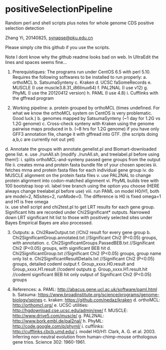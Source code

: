 positiveSelectionPipeline
=========================

Random perl and shell scripts plus notes for whole genome CDS positive selection detection

Zhang Yi, 20140825, synapse@pku.edu.cn

Please simply cite this github if you use the scripts. 

Note I dont know why the github readme looks bad on web. In UltraEdit the lines and spaces seems fine...

1. Prerequistiques:
  The programs run under CentOS 6.5 with perl 5.10. Requires the following softwares to be installed to run properly:
  a. orthoMCL
  b. SatsumaSynteny
  c. Kraken
  d. UCSC faSomeRecords
  e. MUSCLE (I use muscle3.8.31_i86linux64)
  f. PAL2NAL (I use v12)
  g. PhyML (I use the 20120412 version)
  h. PAML (I use 4.8)
  i. Cufflinks with the gffread program


2. Working pipeline:
  a. protein grouped by orthoMCL (times undefined. For what we know the orthoMCL system on CentOS is very problematic. Good luck.)
  b. genomes mapped by SatsumaSynteny (~1 day for 1.2G vs 1.2G genome)
  c. Cross-check synteny with Kraken using the genome pairwise maps produced in b. (~8 hrs for 1.2G genome)
      if you have only GFF3 annotation file, change it with gffread into GTF. 
  (the scripts doing a,b,c are currently not out yet)

  d. Annotate the groups with annotate.genelist.pl and Biomart-downloaded gene list. 
  e. use ./runAll.sh [modify ./runAll.sh, and treelabel.pl before using them!]:
    i.    splits orthoMCL-and-synteny passed gene groups from the output file
    ii.   creates mrna and protein fasta bundle file of your chosen species
    iii.  fetches mrna and protein fasta files for each individual gene group 
    iv.   do MUSCLE alignment on the protein fasta files
    v.    use PAL2NAL to change protein alignment into codon-matched alignment
    vi.   PhyML builds tree with 100 bootstrap loop
    vii.  label tree branch using the option you choose (HERE always change treelabel.pl before use)
    viii. run PAML on model H0/H1, both are model=2, NSsites=2, runMode=0. The difference is H0 is fixed omega=1 and H1 is free omega  
    ix.   use shell script and chi2test.pl to get LRT results for each gene group. Significant hits are recorded under Chi2Significant* outputs. Narrowed down LRT significant hit list to those with positively selected sites under Bayes Empirical Bayes are also processed. 
    
3. Outputs:
  a. Chi2RawOutput.txt  //Chi2 result for every gene group
  b. Chi2SignificantGroup.annotated.txt  //Significant Chi2 (P<0.05) groups, with annotation. 
  c. Chi2SignificantGroups.PassedBEB.txt  //Significant Chi2 (P<0.05) groups, with significant BEB hit
  d. Chi2SignificantGroup.txt  //Significant Chi2 (P<0.05) groups, group name only list
  e. Chi2SignificantResultDetails.txt //Significant Chi2 (P<0.05) groups, detailed codeml output
  f. Group_xxxx.H0.result and Group_xxxx.H1.result  //codeml outputs 
  g. Group_xxxx.H1.result.hit //codeml significant BEB hit only output of Significant Chi2 (P<0.05) groups

4. References:
  a. PAML: http://abacus.gene.ucl.ac.uk/software/paml.html
  b. Satsuma: https://www.broadinstitute.org/science/programs/genome-biology/spines
  c. kraken: https://github.com/nedaz/kraken
  d. orthoMCL: http://orthomcl.org/
  e. UCSC utilities: http://hgdownload.cse.ucsc.edu/admin/exe/
  f. MUSCLE: http://www.drive5.com/muscle/
  g. PAL2NAL: http://www.bork.embl.de/pal2nal/
  h. PhyML: http://code.google.com/p/phyml/
  i. cufflinks: http://cufflinks.cbcb.umd.edu/
  j. model H0/H1: Clark, A. G. et al. 2003. Inferring non-neutral evolution from human-chimp-mouse orthologous gene trios. Science 302: 1960-1961.
